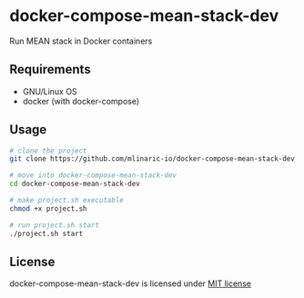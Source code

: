 # docker-compose-mean-stack-dev

Run MEAN stack in Docker containers

## Requirements

  - GNU/Linux OS
  - docker (with docker-compose)

## Usage

```bash
# clone the project
git clone https://github.com/mlinaric-io/docker-compose-mean-stack-dev

# move into docker-compose-mean-stack-dev
cd docker-compose-mean-stack-dev

# make project.sh executable
chmod +x project.sh

# run project.sh start
./project.sh start
```

## License

docker-compose-mean-stack-dev is licensed under [MIT license](LICENSE)
